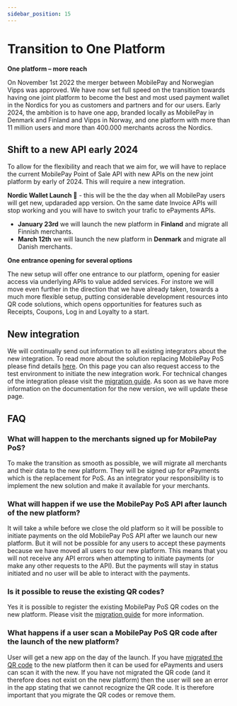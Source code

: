 ```yaml
---
sidebar_position: 15
---
```


# Transition to One Platform

**One platform – more reach**

On November 1st 2022 the merger between MobilePay and Norwegian Vipps was approved. We have now set full speed on the transition towards having one joint platform to become the best and most used payment wallet in the Nordics for you as customers and partners and for our users. 
Early 2024, the ambition is to have one app, branded locally as MobilePay in Denmark and Finland and Vipps in Norway, and one platform with more than 11 million users and more than 400.000 merchants across the Nordics.  

## Shift to a new API early 2024

To allow for the flexibility and reach that we aim for, we will have to replace the current MobilePay Point of Sale API with new APIs on the new joint platform by early of 2024. This will require a new integration.  

**Nordic Wallet Launch 🚀** - this will be the the day when all MobilePay users will get new, updaraded app version. On the same date Invoice APIs will stop working and you will have to switch your trafic to ePayments APIs. 
- **January 23rd** we will launch the new platform in **Finland** and migrate all Finnish merchants. 
- **March 12th** we will launch the new platform in **Denmark** and migrate all Danish merchants.
 
**One entrance opening for several options** 

The new setup will offer one entrance to our platform, opening for easier access via underlying APIs to value added services. For instore we will move even further in the direction that we have already taken, towards a much more flexible setup, putting considerable development resources into QR code solutions, which opens opportunities for features such as Receipts, Coupons, Log in and Loyalty to a start.  

## New integration

We will continually send out information to all existing integrators about the new integration. To read more about the solution replacing MobilePay PoS please find details [here](https://www.mobilepaygroup.com/partner/new-platform). On this page you can also request access to the test environment to initiate the new integration work. 
For technical changes of the integration please visit the [migration guide](https://developer.vippsmobilepay.com/docs/vipps-developers/mp-migration-guide/#point-of-sale-vs-epayment). As soon as we have more information on the documentation for the new version, we will update these page. 

## FAQ
### What will happen to the merchants signed up for MobilePay PoS?
To make the transition as smooth as possible, we will migrate all merchants and their data to the new platform. They will be signed up for ePayments which is the replacement for PoS. As an integrator your responsibility is to implement the new solution and make it available for your merchants.

### What will happen if we use the MobilePay PoS API after launch of the new platform?
It will take a while before we close the old platform so it will be possible to initiate payments on the old MobilePay PoS API after we launch our new platform. But it will not be possible for any users to accept these payments because we have moved all users to our new platform. This means that you will not receive any API errors when attempting to initiate payments (or make any other requests to the API). But the payments will stay in status initiated and no user will be able to interact with the payments.

### Is it possible to reuse the existing QR codes?
Yes it is possible to register the existing MobilePay PoS QR codes on the new platform. Please visit the [migration guide](https://developer.vippsmobilepay.com/docs/mp-migration-guide/pos/#checkout-neither-has-qr-scanners-nor-customer-facing-screens) for more information.

### What happens if a user scan a MobilePay PoS QR code after the launch of the new platform?
User will get a new app on the day of the launch. If you have [migrated the QR code](https://developer.vippsmobilepay.com/docs/mp-migration-guide/pos/#checkout-neither-has-qr-scanners-nor-customer-facing-screens) to the new platform then it can be used for ePayments and users can scan it with the new. If you have not migrated the QR code (and it therefore does not exist on the new platform) then the user will see an error in the app stating that we cannot recognize the QR code. It is therefore important that you migrate the QR codes or remove them. 
